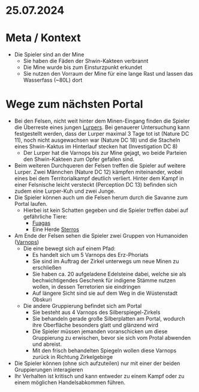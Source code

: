# 25.07.2024

# Meta / Kontext
* Die Spieler sind an der Mine
    * Sie haben die Fäden der Shwin-Kakteen verbrannt
    * Die Mine wurde bis zum Einsturzpunkt erkundet
    * Sie nutzen den Vorraum der Mine für eine lange Rast und lassen das Wasserfass (~80L) dort

# Wege zum nächsten Portal
* Bei den Felsen, nicht weit hinter dem Minen-Eingang finden die Spieler die Überreste eines jungen [Lurpers](/content/Himmelskoerper_/Aridess/Fauna_/Lurper/DnD-5e_Fauna_-Blatt.md). Bei genauerer Untersuchung kann festgestellt werden, dass der Lurper maximal 3 Tage tot ist (Nature DC 11), noch nicht ausgewachsen war (Nature DC 18) und die Stacheln eines Shwin-Kaktus im Hinterlauf stecken hat (Investigation DC 8)
    * Der Lurper hat die Varnops bis zur Mine gejagt, wo beide Parteien den Shwin-Kakteen zum Opfer gefallen sind.
* Beim weiteren Durchqueren der Felsen treffen die Spieler auf weitere Lurper. Zwei Männchen (Nature DC 12) kämpfen miteinander, wobei eines bei dem Territorialkampf deutlich verliert. Hinter dem Kampf in einer Felsnische leicht versteckt (Perception DC 13) befinden sich zudem eine Lurper-Kuh und zwei Junge.
* Die Spieler können auch um die Felsen herum durch die Savanne zum Portal laufen.
    * Hierbei ist kein Schatten gegeben und die Spieler treffen dabei auf gefährliche Tiere:
        * [Fuagas](/content/Himmelskoerper_/Aridess/Fauna_/Fuaga/index.md)
        * Eine Herde [Sterros](/content/Himmelskoerper_/Aridess/Fauna_/Sterros/index.md)
* Am Ende der Felsen sehen die Spieler zwei Gruppen von Humanoiden ([Varnops](/content/Volk_/Varnops/index.md))
    * Die eine bewegt sich auf einem Pfad:
        * Es handelt sich um 5 Varnops des Erz-Phoriats
        * Sie sind im Auftrag der Zirkel unterwegs um neue Minen zu erschließen
        * Sie haben ca. 20 aufgeladene Edelsteine dabei, welche sie als bechwichtigendes Geschenk für indigene Stämme nutzen wollen, in dessen Terretorien sie eindringen
        * Auf längere Sicht sind sie auf dem Weg in die Wüstenstadt Obskuri
    * Die andere Gruppierung befindet sich am Portal
        * Sie besteht aus 4 Varnops des Silberspiegel-Zirkels
        * Sie behandeln gerade große Silberplatten am Portal, wodurch ihre Oberfläche besonders glatt und glänzend wird
        * Die Spieler müssen jemanden voranschicken um diese Gruppierung zu erwischen, bevor sie sich vom Protal abwenden und abreist.
        * Mit den frisch behandelten Spiegeln wollen diese Varnops zurück in Richtung Zirkelgebirge
* Die Spieler können (ohne sich aufzuteilen) nur mit einer der beiden Gruppierungen interagieren
* Ihr Verhalten ist kritisch und kann entweder zu einem Kampf oder zu einem möglichen Handelsabkommen führen.